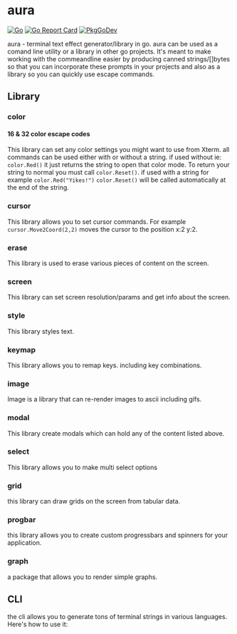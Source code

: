 # aura

[![Go](https://img.shields.io/badge/--00ADD8?logo=go&logoColor=ffffff)](https://go.dev/) [![Go Report Card](https://goreportcard.com/badge/github.com/x86ed/aura)](https://goreportcard.com/report/github.com/x86ed/aura) [![PkgGoDev](https://pkg.go.dev/badge/github.com/x86ed/aura)](https://pkg.go.dev/github.com/x86ed/aura)

aura - terminal text effect generator/library in go. aura can be used as a comand line utility or a library in other go projects. It's meant to make working with the commeandline easier by producing canned strings/[]bytes so that you can incorporate these prompts in your projects and also as a library so you can quickly use escape commands.

## Library

### color

#### 16 & 32 color escape codes

This library can set any color settings you might want to use from Xterm. all commands can be used either with or without a string. if used without ie: `color.Red()` it just returns the string to open that color mode. To return your string to normal you must call `color.Reset()`. if used with a string for example `color.Red("Yikes!")` `color.Reset()` will be called automatically at the end of the string.

### cursor

This library allows you to set cursor commands. For example `cursor.Move2Coord(2,2)` moves the cursor to the position x:2 y:2.

### erase

This library is used to erase various pieces of content on the screen.

### screen

This library can set screen resolution/params and get info about the screen.

### style

This library styles text.

### keymap

This library allows you to remap keys. including key combinations.

### image

Image is a library that can re-render images to ascii including gifs.

### modal

This library create modals which can hold any of the content listed above.

### select

This library allows you to make multi select options

### grid

this library can draw grids on the screen from tabular data.

### progbar

this library allows you to create custom progressbars and spinners for your application.

### graph

a package that allows you to render simple graphs.

## CLI

the cli allows you to generate tons of terminal strings in various languages. Here's how to use it:

